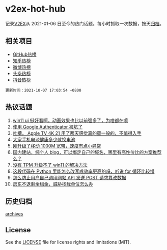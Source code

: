# v2ex-hot-hub

 记录[V2EX](https://www.v2ex.com/)从 2021-01-06 日至今的热门话题。每小时抓取一次数据，按天[归档](archives)。
 
 ## 相关项目

- [GitHub热榜](https://github.com/snaildev/github-hot-hub)
- [知乎热榜](https://github.com/snaildev/zhihu-hot-hub)
- [微博热榜](https://github.com/snaildev/weibo-hot-hub)
- [头条热榜](https://github.com/snaildev/toutiao-hot-hub)
- [抖音热榜](https://github.com/snaildev/douyin-hot-hub)


 `更新时间：2021-10-07 17:03:54 +0800`

## 热议话题

1. [win11 ui 挺好看啊，动画效果也比以前强多了，为啥都在喷](https://www.v2ex.com/t/806160)
1. [使用 Google Authenticator 被坑了](https://www.v2ex.com/t/806112)
1. [吐槽， Apple TV 4K 21 用了两天感觉真的蛮一般的，不值得入手](https://www.v2ex.com/t/806189)
1. [大家手机电池健康多少就换电池](https://www.v2ex.com/t/806103)
1. [刚升级了移动 1000M 宽带，速度有点小异常](https://www.v2ex.com/t/806095)
1. [国内建站，纯个人 blog，可以绑定自己的域名，哪里有高性价比的方案推荐么？](https://www.v2ex.com/t/806114)
1. [没有 TPM 升级不了 win11 的解决方法](https://www.v2ex.com/t/806097)
1. [这段代码在 Python 里能怎么改写成效率更高的吗，听说 for 循环比较慢](https://www.v2ex.com/t/806172)
1. [怎么防止用户自己调用网站 API 发送 POST 请求篡改数据](https://www.v2ex.com/t/806211)
1. [房东不退剩余租金，威胁找我单位怎么办](https://www.v2ex.com/t/806124)

## 历史归档

[archives](archives)

## License

See the [LICENSE](LICENSE) file for license rights and limitations (MIT).
